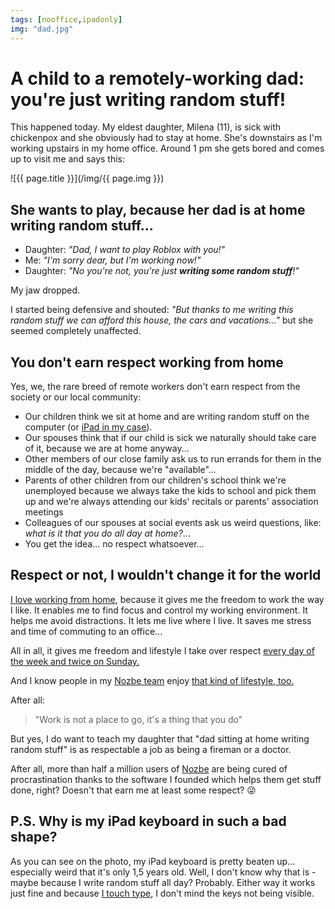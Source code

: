 ```yaml
---
tags: [nooffice,ipadonly]
img: "dad.jpg"
---
```


# A child to a remotely-working dad: you're just writing random stuff!

This happened today. My eldest daughter, Milena (11), is sick with chickenpox and she obviously had to stay at home. She's downstairs as I'm working upstairs in my home office. Around 1 pm she gets bored and comes up to visit me and says this:

<!--More-->

![{{ page.title }}](/img/{{ page.img }})



## She wants to play, because her dad is at home writing random stuff...

- Daughter: *"Dad, I want to play Roblox with you!"*
- Me: *"I'm sorry dear, but I'm working now!"*
- Daughter: *"No you're not, you're just **writing some random stuff**!"*

My jaw dropped.

I started being defensive and shouted: *"But thanks to me writing this random stuff we can afford this house, the cars and vacations..."* but she seemed completely unaffected.

## You don't earn respect working from home

Yes, we, the rare breed of remote workers don't earn respect from the society or our local community:

- Our children think we sit at home and are writing random stuff on the computer (or [iPad in my case](/ipadonly)).
- Our spouses think that if our child is sick we naturally should take care of it, because we are at home anyway...
- Other members of our close family ask us to run errands for them in the middle of the day, because we're "available"...
- Parents of other children from our children's school think we're unemployed because we always take the kids to school and pick them up and we're always attending our kids' recitals or parents' association meetings
- Colleagues of our spouses at social events ask us weird questions, like: *what is it that you do all day at home?*...
- You get the idea... no respect whatsoever...

## Respect or not, I wouldn't change it for the world

[I love working from home](https://sliwinski.com/5-loves), because it gives me the freedom to work the way I like. It enables me to find focus and control my working environment. It helps me avoid distractions. It lets me live where I live. It saves me stress and time of commuting to an office...

All in all, it gives me freedom and lifestyle I take over respect [every day of the week and twice on Sunday.](http://www.moviequotedb.com/movies/few-good-men-a/ratings.html)

And I know people in my [Nozbe team](https://nozbe.com/about) enjoy [that kind of lifestyle, too.](https://sliwinski.com/teleworking)

After all:

> "Work is not a place to go, it's a thing that you do"

But yes, I do want to teach my daughter that "dad sitting at home writing random stuff" is as respectable a job as being a fireman or a doctor.

After all, more than half a million users of [Nozbe][n] are being cured of procrastination thanks to the software I founded which helps them get stuff done, right? Doesn't that earn me at least some respect? 😜

## P.S. Why is my iPad keyboard in such a bad shape?

As you can see on the photo, my iPad keyboard is pretty beaten up... especially weird that it's only 1,5 years old. Well, I don't know why that is - maybe because I write random stuff all day? Probably. Either way it works just fine and because [I touch type](https://sliwinski.com/touch-typing-is-important-productive-show-38/), I don't mind the keys not being visible.

[n]: https://michael.gratis/nozbe
[p]: /podcast